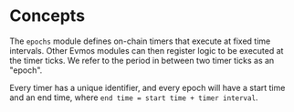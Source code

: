<!--
order: 1
-->

# Concepts

The `epochs` module defines on-chain timers that execute at fixed time intervals. Other Evmos modules can then register logic to be executed at the timer ticks. We refer to the period in between two timer ticks as an "epoch".

Every timer has a unique identifier, and every epoch will have a start time and an end time, where `end time = start time + timer interval`.
